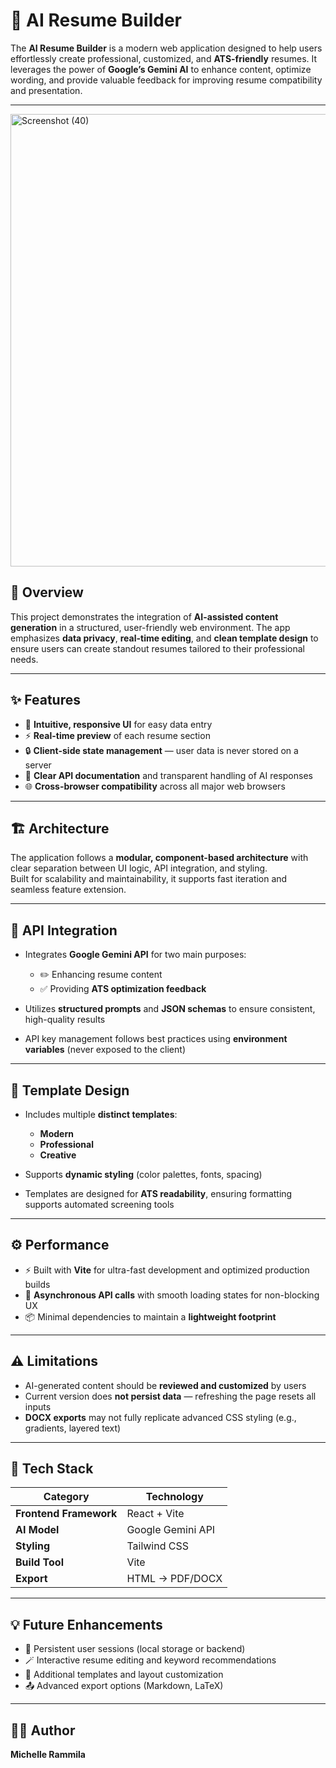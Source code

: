 # 🧠 AI Resume Builder

The **AI Resume Builder** is a modern web application designed to help users effortlessly create professional, customized, and **ATS-friendly** resumes. It leverages the power of **Google’s Gemini AI** to enhance content, optimize wording, and provide valuable feedback for improving resume compatibility and presentation.

---
<img width="1573" height="724" alt="Screenshot (40)" src="https://github.com/user-attachments/assets/c2731561-f37f-4b0f-adaa-979028f3ccf1" />


## 🚀 Overview

This project demonstrates the integration of **AI-assisted content generation** in a structured, user-friendly web environment. The app emphasizes **data privacy**, **real-time editing**, and **clean template design** to ensure users can create standout resumes tailored to their professional needs.

---

## ✨ Features

- 🧩 **Intuitive, responsive UI** for easy data entry  
- ⚡ **Real-time preview** of each resume section  
- 🔒 **Client-side state management** — user data is never stored on a server  
- 📘 **Clear API documentation** and transparent handling of AI responses  
- 🌐 **Cross-browser compatibility** across all major web browsers  

---

## 🏗️ Architecture

The application follows a **modular, component-based architecture** with clear separation between UI logic, API integration, and styling.  
Built for scalability and maintainability, it supports fast iteration and seamless feature extension.

---

## 🤖 API Integration

- Integrates **Google Gemini API** for two main purposes:  
  - ✏️ Enhancing resume content  
  - ✅ Providing **ATS optimization feedback**  

- Utilizes **structured prompts** and **JSON schemas** to ensure consistent, high-quality results  
- API key management follows best practices using **environment variables** (never exposed to the client)  

---

## 🎨 Template Design

- Includes multiple **distinct templates**:
  - **Modern**
  - **Professional**
  - **Creative**  

- Supports **dynamic styling** (color palettes, fonts, spacing)  
- Templates are designed for **ATS readability**, ensuring formatting supports automated screening tools  

---

## ⚙️ Performance

- ⚡ Built with **Vite** for ultra-fast development and optimized production builds  
- 🔄 **Asynchronous API calls** with smooth loading states for non-blocking UX  
- 📦 Minimal dependencies to maintain a **lightweight footprint**  

---

## ⚠️ Limitations

- AI-generated content should be **reviewed and customized** by users  
- Current version does **not persist data** — refreshing the page resets all inputs  
- **DOCX exports** may not fully replicate advanced CSS styling (e.g., gradients, layered text)  

---

## 🧩 Tech Stack

| Category | Technology |
|-----------|-------------|
| **Frontend Framework** | React + Vite |
| **AI Model** | Google Gemini API |
| **Styling** | Tailwind CSS |
| **Build Tool** | Vite |
| **Export** | HTML → PDF/DOCX |

---

## 💡 Future Enhancements

- 🧾 Persistent user sessions (local storage or backend)  
- 🪄 Interactive resume editing and keyword recommendations  
- 🎨 Additional templates and layout customization  
- 📤 Advanced export options (Markdown, LaTeX)  

---

## 🧑‍💻 Author

**Michelle Rammila**  
